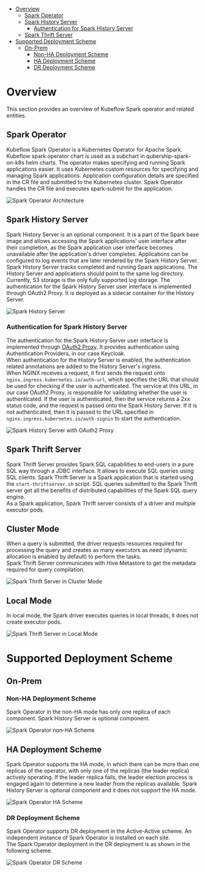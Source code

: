 * [Overview](#overview)
  * [Spark Operator](#spark-operator)
  * [Spark History Server](#spark-history-server)
    * [Authentication for Spark History Server](#authentication-for-spark-history-server) 
  * [Spark Thrift Server](#spark-thrift-server)
* [Supported Deployment Scheme](#supported-deployment-scheme)
  * [On-Prem](#on-prem)
    * [Non-HA Deployment Scheme](#non-ha-deployment-scheme)
    * [HA Deployment Scheme](#ha-deployment-scheme)
    * [DR Deployment Scheme](#dr-deployment-scheme) 

# Overview

This section provides an overview of Kubeflow Spark operator and related entities.

## Spark Operator

Kubeflow Spark Operator is a Kubernetes Operator for Apache Spark. Kubeflow spark operator chart is used as a subchart in qubership-spark-on-k8s helm charts. The operator makes specifying and running Spark applications easier. It uses Kubernetes custom resources for specifying and managing Spark applications. Application configuration details are specified in the CR file and submitted to the Kubernetes cluster.
Spark Operator handles the CR file and executes spark-submit for the application.

![Spark Operator Architecture](/docs/public/images/architecture/spark-operator-architecture.png)

## Spark History Server

Spark History Server is an optional component. It is a part of the Spark base image and allows accessing the Spark applications' user interface after their completion, as the Spark application user interface becomes unavailable after the application's driver completes. Applications can be configured to log events that are later rendered by the Spark History Server.
Spark History Server tracks completed and running Spark applications. The History Server and applications should point to the same log directory. Currently, S3 storage is the only fully supported log storage.
The authentication for the Spark History Server user interface is implemented through OAuth2 Proxy. It is deployed as a sidecar container for the History Server.

![Spark History Server](/docs/public/images/architecture/spark-history-server.png)

### Authentication for Spark History Server

The authentication for the Spark History Server user interface is implemented through [OAuth2 Proxy](https://github.com/oauth2-proxy/oauth2-proxy). 
It provides authentication using Authentication Providers, in our case Keycloak.  
When authentication for the History Server is enabled, the authentication related annotations are added to the History Server's ingress.  
When NGINX receives a request, it first sends the request onto `nginx.ingress.kubernetes.io/auth-url`, which specifies the URL that should be used for checking if the user is authenticated.
The service at this URL, in our case OAuth2 Proxy, is responsible for validating whether the user is authenticated.
If the user is authenticated, then the service returns a 2xx status code, and the request is passed onto the Spark History Server. 
If it is not authenticated, then it is passed to the URL specified in `nginx.ingress.kubernetes.io/auth-signin` to start the authentication.

![Spark History Server with OAuth2 Proxy](/docs/public/images/architecture/oauth2-proxy-spark-history-server.png)

## Spark Thrift Server

Spark Thrift Server provides Spark SQL capabilities to end-users in a pure SQL way through a JDBC interface. It allows to execute SQL queries using SQL clients.
Spark Thrift Server is a Spark application that is started using the `start-thriftserver.sh` script. SQL queries submitted to the Spark Thrift server get all the benefits of distributed capabilities of the Spark SQL query engine.   
As a Spark application, Spark Thrift server consists of a driver and multiple executor pods. 

## Cluster Mode

When a query is submitted, 
the driver requests resources required for processing the query and creates as many executors as need (dynamic allocation is enabled by default) to perform the tasks.  
Spark Thrift Server communicates with Hive Metastore to get the metadata required for query compilation.

![Spark Thrift Server in Cluster Mode](/docs/public/images/architecture/spark-thrift-cluster.png)

## Local Mode

In local mode, the Spark driver executes queries in local threads, it does not create executor pods.

![Spark Thrift Server in Local Mode](/docs/public/images/architecture/spark-thrift-local.png)

# Supported Deployment Scheme

## On-Prem

### Non-HA Deployment Scheme

Spark Operator in the non-HA mode has only one replica of each component. Spark History Server is optional component.

![Spark Operator non-HA Scheme](/docs/public/images/architecture/spark-operator-non-ha-scheme.png)

## HA Deployment Scheme

Spark Operator supports the HA mode, in which there can be more than one replicas of the operator, with only one of the replicas (the leader replica) actively operating. 
If the leader replica fails, the leader election process is engaged again to determine a new leader from the replicas available.
Spark History Server is optional component and it does not support the HA mode.

![Spark Operator HA Scheme](/docs/public/images/architecture/spark-operator-ha-scheme.png)

### DR Deployment Scheme

Spark Operator supports DR deployment in the Active-Active scheme. An independent instance of Spark Operator is installed on each site.  
The Spark Operator deployment in the DR deployment is as shown in the following scheme.

![Spark Operator DR Scheme](/docs/public/images/architecture/spark-operator-dr-scheme.png)
